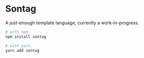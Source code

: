 # Sontag

A just-enough template language, currently a work-in-progress.

```bash
# with npm
npm install sontag 

# with yarn
yarn add sontag
```